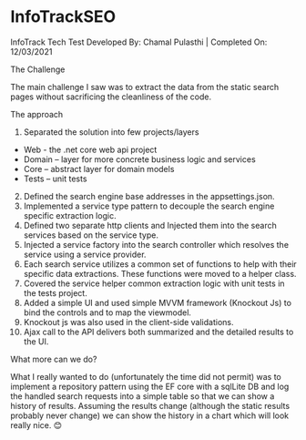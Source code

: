 # InfoTrackSEO
InfoTrack Tech Test
Developed By: Chamal Pulasthi | Completed On: 12/03/2021

The Challenge

The main challenge I saw was to extract the data from the static search pages without sacrificing the cleanliness of the code. 

The approach

1)	Separated the solution into few projects/layers 
-	Web  - the .net core web api project
-	Domain – layer for more concrete business logic and services
-	Core – abstract layer for domain models
-	Tests – unit tests
2)	Defined the search engine base addresses in the appsettings.json.
3)	Implemented a service type pattern to decouple the search engine specific extraction logic.
4)	Defined two separate http clients and Injected them into the search services based on the service type.
5)	Injected a service factory into the search controller which resolves the service using a service provider.
6)	Each search service utilizes a common set of functions to help with their specific data extractions. These functions were moved to a helper class.
7)	Covered the service helper common extraction logic with unit tests in the tests project.
8)	Added a simple UI and used simple MVVM framework (Knockout Js) to bind the controls and to map the viewmodel.
9)	Knockout js was also used in the client-side validations.
10)	Ajax call to the API delivers both summarized and the detailed results to the UI.

What more can we do?

What I really wanted to do (unfortunately the time did not permit) was to implement a repository pattern using the EF core with a sqlLite DB and log the handled search requests into a simple table so that we can show a history of results. Assuming the results change (although the static results probably never change) we can show the history in a chart which will look really nice. 😊
